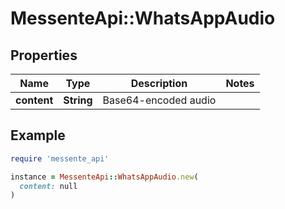 # MessenteApi::WhatsAppAudio

## Properties

| Name | Type | Description | Notes |
| ---- | ---- | ----------- | ----- |
| **content** | **String** | Base64-encoded audio |  |

## Example

```ruby
require 'messente_api'

instance = MessenteApi::WhatsAppAudio.new(
  content: null
)
```

